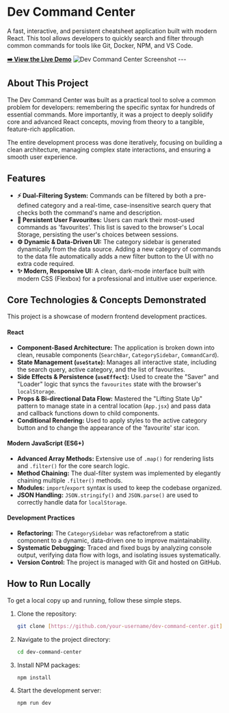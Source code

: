 # Dev Command Center

A fast, interactive, and persistent cheatsheet application built with modern React. This tool allows developers to quickly search and filter through common commands for tools like Git, Docker, NPM, and VS Code.

**[➡️ View the Live Demo](https://your-vercel-link-goes-here.com)** ![Dev Command Center Screenshot](./screenshot.png) ---

## About This Project

The Dev Command Center was built as a practical tool to solve a common problem for developers: remembering the specific syntax for hundreds of essential commands. More importantly, it was a project to deeply solidify core and advanced React concepts, moving from theory to a tangible, feature-rich application.

The entire development process was done iteratively, focusing on building a clean architecture, managing complex state interactions, and ensuring a smooth user experience.

## Features

- **⚡️ Dual-Filtering System:** Commands can be filtered by both a pre-defined category and a real-time, case-insensitive search query that checks both the command's name and description.
- **💾 Persistent User Favourites:** Users can mark their most-used commands as 'favourites'. This list is saved to the browser's Local Storage, persisting the user's choices between sessions.
- **⚙️ Dynamic & Data-Driven UI:** The category sidebar is generated dynamically from the data source. Adding a new category of commands to the data file automatically adds a new filter button to the UI with no extra code required.
- **✨ Modern, Responsive UI:** A clean, dark-mode interface built with modern CSS (Flexbox) for a professional and intuitive user experience.

## Core Technologies & Concepts Demonstrated

This project is a showcase of modern frontend development practices.

#### **React**

- **Component-Based Architecture:** The application is broken down into clean, reusable components (`SearchBar`, `CategorySidebar`, `CommandCard`).
- **State Management (`useState`):** Manages all interactive state, including the search query, active category, and the list of favourites.
- **Side Effects & Persistence (`useEffect`):** Used to create the "Saver" and "Loader" logic that syncs the `favourites` state with the browser's `localStorage`.
- **Props & Bi-directional Data Flow:** Mastered the "Lifting State Up" pattern to manage state in a central location (`App.jsx`) and pass data and callback functions down to child components.
- **Conditional Rendering:** Used to apply styles to the active category button and to change the appearance of the 'favourite' star icon.

#### **Modern JavaScript (ES6+)**

- **Advanced Array Methods:** Extensive use of `.map()` for rendering lists and `.filter()` for the core search logic.
- **Method Chaining:** The dual-filter system was implemented by elegantly chaining multiple `.filter()` methods.
- **Modules:** `import`/`export` syntax is used to keep the codebase organized.
- **JSON Handling:** `JSON.stringify()` and `JSON.parse()` are used to correctly handle data for `localStorage`.

#### **Development Practices**

- **Refactoring:** The `CategorySidebar` was refactorefrom a static component to a dynamic, data-driven one to improve maintainability.
- **Systematic Debugging:** Traced and fixed bugs by analyzing console output, verifying data flow with logs, and isolating issues systematically.
- **Version Control:** The project is managed with Git and hosted on GitHub.

## How to Run Locally

To get a local copy up and running, follow these simple steps.

1.  Clone the repository:
    ```sh
    git clone [https://github.com/your-username/dev-command-center.git](https://github.com/your-username/dev-command-center.git)
    ```
2.  Navigate to the project directory:
    ```sh
    cd dev-command-center
    ```
3.  Install NPM packages:
    ```sh
    npm install
    ```
4.  Start the development server:
    ```sh
    npm run dev
    ```
